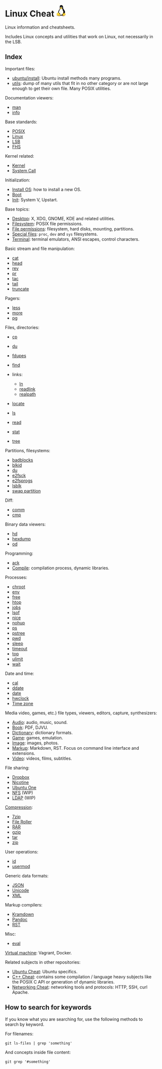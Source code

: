 # Linux Cheat ![logo](logo.jpg)

Linux information and cheatsheets.

Includes Linux concepts and utilities that work on Linux, not necessarily in the LSB.

## Index

Important files:

- [ubuntu/install](ubuntu/install.sh): Ubuntu install methods many programs.
- [utils](utils.sh): dump of many utils that fit in no other category or are not large enough to get their own file. Many POSIX utilities.

Documentation viewers:

- [man](man.sh)
- [info](info.sh)

Base standards:

- [POSIX](posix.md)
- [Linux](linux.md)
- [LSB](lsb.md)
- [FHS](fhs.md)

Kernel related:

- [Kernel](kernel/)
- [System Call](system-call/)

Initialization:

- [Install OS](install-os.md): how to install a new OS.
- [Boot](boot.md)
- [Init](init.md): System V, Upstart.

Base topics:

- [Desktop](desktop/): X, XDG, GNOME, KDE and related utilities.
- [Filesystem](filesystem.md): POSIX file permissions.
- [File permissions](file-permissions.md): filesystem, hard disks, mounting, partitions.
- [Special files](special-files.md): `proc`, `dev` and `sys` filesystems.
- [Terminal](terminal.md): terminal emulators, ANSI escapes, control characters.

Basic stream and file manipulation:

- [cat](cat.md)
- [head](head.md)
- [rev](rev.sh)
- [pr](pr.md)
- [tac](tac.md)
- [tail](tail.md)
- [truncate](truncate.md)

Pagers:

- [less](less.md)
- [more](more.md)
- [pg](pg.md)

Files, directories:

-   [cp](cp.sh)

-   [du](du.md)

-   [fdupes](fdupes.md)

-   [find](find.md)

-   links:

    - [ln](ln.md)
    - [readlink](readlink.md)
    - [realpath](realpath.md)

-   [locate](locate.md)

-   [ls](ls.md)

-   [read](read.md)

-   [stat](stat.md)

-   [tree](tree.md)

Partitions, filesystems:

- [badblocks](badblocks.md)
- [blkid](blkid.md)
- [du](du.md)
- [e2fsck](e2fsck.md)
- [e2fsprogs](e2progs.md)
- [lsblk](lsblk.md)
- [swap partition](swap-partition.md)

Diff:

- [comm](comm.md)
- [cmp](cmp.md)

Binary data viewers:

- [hd](hd.md)
- [hexdump](hexdump.md)
- [od](od.md)

Programming:

- [ack](ack.sh)
- [Compile](compile/): compilation process, dynamic libraries.

Processes:

- [chroot](chroot.sh)
- [env](env.sh)
- [free](env.md)
- [htop](htop.md)
- [jobs](jobs.sh)
- [lsof](lsof.md)
- [nice](nice.sh)
- [nohup](nohup.sh)
- [ps](ps.md)
- [pstree](pstree.sh)
- [pwd](pwd.sh)
- [sleep](sleep.sh)
- [timeout](timeout.md)
- [top](top.md)
- [ulimit](ulimit.md)
- [wait](wait.sh)

Date and time:

- [cal](cal.md)
- [ddate](ddate.md)
- [date](date.md)
- [hwclock](hwclock.md)
- [Time zone](time-zone.md)

Media video, games, etc.) file types, viewers, editors, capture, synthesizers:

- [Audio](audio/): audio, music, sound.
- [Book](book.md): PDF, DJVU.
- [Dictionary](dictionary.md): dictionary formats.
- [Game](game.md): games, emulation.
- [Image](image/): images, photos.
- [Markup](markup/): Markdown, RST. Focus on command line interface and extensions.
- [Video](video.md): videos, films, subtitles.

File sharing:

- [Dropbox](dropbox.md)
- [Nicotine](nicotine.md)
- [Ubuntu One](ubuntu-one.md)
- [NFS](nfs.md) (WIP)
- [LDAP](ldap.md) (WIP)

[Compression](compression.md):

- [7zip](7zip.md)
- [File Roller](file-roller.md)
- [RAR](rar.md)
- [gzip](gzip.md)
- [tar](tar.md)
- [zip](zip.md)

User operations:

- [id](id.md)
- [usermod](usermod.md)

Generic data formats:

- [JSON](json.md)
- [Unicode](unicode.md)
- [XML](xml/)

Markup compilers:

- [Kramdown](kramdown/)
- [Pandoc](pandoc/)
- [RST](rst/)

Misc:

- [eval](eval.sh)

[Virtual machine](virtual-machine/): Vagrant, Docker.

Related subjects in other repositories:

- [Ubuntu Cheat](https://github.com/cirosantilli/ubuntu-cheat): Ubuntu specifics.
- [C++ Cheat](https://github.com/cirosantilli/cpp-cheat): contains some compilation / language heavy subjects like the POSIX C API or generation of dynamic libraries.
- [Networking Cheat](https://github.com/cirosantilli/networking-cheat): networking tools and protocols: HTTP, SSH, curl Apache.

## How to search for keywords

If you know what you are searching for, use the following methods to search by keyword.

For filenames:

    git ls-files | grep 'something'

And concepts inside file content:

    git grep '#something'
